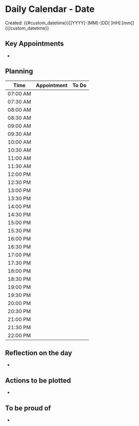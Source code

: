 # Daily Calendar - Date
Created: {{#custom_datetime}}[]YYYY[-]MM[-]DD[ ]HH[:]mm[]{{/custom_datetime}}

## Key Appointments
-

## Planning
| **Time** | **Appointment** | **To Do**  |
| --- | --- | --- | 
| 07:00 AM |  |  | 
| 07:30 AM |  |  | 
| 08:00 AM |  |  | 
| 08:30 AM |  |  |
| 09:00 AM |  |  | 
| 09:30 AM |  |  |
| 10:00 AM |  |  | 
| 10:30 AM |  |  |
| 11:00 AM |  |  | 
| 11:30 AM |  |  |
| 12:00 PM |  |  | 
| 12:30 PM |  |  |
| 13:00 PM |  |  | 
| 13:30 PM |  |  |
| 14:00 PM |  |  | 
| 14:30 PM |  |  |
| 15:00 PM |  |  | 
| 15:30 PM |  |  |
| 16:00 PM |  |  | 
| 16:30 PM |  |  |
| 17:00 PM |  |  | 
| 17:30 PM |  |  |
| 18:00 PM |  |  | 
| 18:30 PM |  |  |
| 19:00 PM |  |  | 
| 19:30 PM |  |  |
| 20:00 PM |  |  | 
| 20:30 PM |  |  |
| 21:00 PM |  |  | 
| 21:30 PM |  |  |
| 22:00 PM |  |  | 

## Reflection on the day
-

## Actions to be plotted
-

## To be proud of
-
